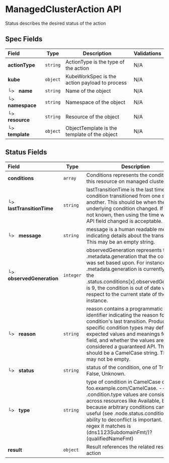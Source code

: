 # ManagedClusterAction API

Status describes the desired status of the action

## Spec Fields

| Field | Type | Description | Validations |
|:---|---|---|---|
|  **actionType** | `string` | ActionType is the type of the action | N/A |
|  **kube** | `object` | KubeWorkSpec is the action payload to process | N/A |
| └>&nbsp;&nbsp; **name** | `string` | Name of the object | N/A |
| └>&nbsp;&nbsp; **namespace** | `string` | Namespace of the object | N/A |
| └>&nbsp;&nbsp; **resource** | `string` | Resource of the object | N/A |
| └>&nbsp;&nbsp; **template** | `object` | ObjectTemplate is the template of the object | N/A |
## Status Fields

| Field | Type | Description | Validations |
|:---|---|---|---|
|  **conditions** | `array` | Conditions represents the conditions of this resource on managed cluster | N/A |
| └>&nbsp;&nbsp; **lastTransitionTime** | `string` | lastTransitionTime is the last time the condition transitioned from one status to another. This should be when the underlying condition changed.  If that is not known, then using the time when the API field changed is acceptable. | N/A |
| └>&nbsp;&nbsp; **message** | `string` | message is a human readable message indicating details about the transition. This may be an empty string. | N/A |
| └>&nbsp;&nbsp; **observedGeneration** | `integer` | observedGeneration represents the .metadata.generation that the condition was set based upon. For instance, if .metadata.generation is currently 12, but the .status.conditions[x].observedGeneration is 9, the condition is out of date with respect to the current state of the instance. | `Minimum=0` |
| └>&nbsp;&nbsp; **reason** | `string` | reason contains a programmatic identifier indicating the reason for the condition's last transition. Producers of specific condition types may define expected values and meanings for this field, and whether the values are considered a guaranteed API. The value should be a CamelCase string. This field may not be empty. | `Pattern=^[A-Za-z]([A-Za-z0-9_,:]*[A-Za-z0-9_])?$` |
| └>&nbsp;&nbsp; **status** | `string` | status of the condition, one of True, False, Unknown. | N/A |
| └>&nbsp;&nbsp; **type** | `string` | type of condition in CamelCase or in foo.example.com/CamelCase. --- Many .condition.type values are consistent across resources like Available, but because arbitrary conditions can be useful (see .node.status.conditions), the ability to deconflict is important. The regex it matches is (dns1123SubdomainFmt/)?(qualifiedNameFmt) | `Pattern=^([a-z0-9]([-a-z0-9]*[a-z0-9])?(\.[a-z0-9]([-a-z0-9]*[a-z0-9])?)*/)?(([A-Za-z0-9][-A-Za-z0-9_.]*)?[A-Za-z0-9])$` |
|  **result** | `object` | Result references the related result of the action | N/A |
